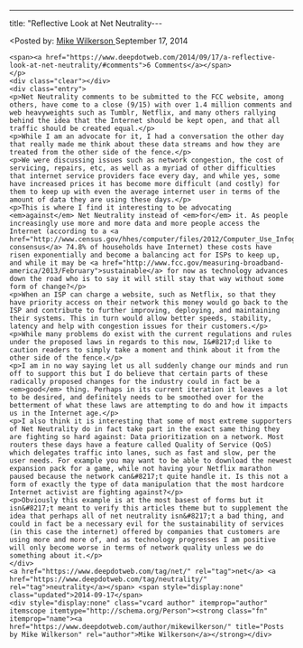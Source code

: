 ---
title: "Reflective Look at Net Neutrality---

<article class="post-listing post-7107 post type-post status-publish format-standard has-post-thumbnail hentry  tag-net tag-neutrality">
<<span>Posted by: <a href="https://www.deepdotweb.com/author/mikewilkerson/" title="">Mike Wilkerson </a></span>
    <span>September 17, 2014</span>
    
    <span><a href="https://www.deepdotweb.com/2014/09/17/a-reflective-look-at-net-neutrality/#comments">6 Comments</a></span>
    </p>
    <div class="clear"></div>
    <div class="entry">
    <p>Net Neutrality comments to be submitted to the FCC website, among others, have come to a close (9/15) with over 1.4 million comments and web heavyweights such as Tumblr, Netflix, and many others rallying behind the idea that the Internet should be kept open, and that all traffic should be created equal.</p>
    <p>While I am an advocate for it, I had a conversation the other day that really made me think about these data streams and how they are treated from the other side of the fence.</p>
    <p>We were discussing issues such as network congestion, the cost of servicing, repairs, etc, as well as a myriad of other difficulties that internet service providers face every day, and while yes, some have increased prices it has become more difficult (and costly) for them to keep up with even the average internet user in terms of the amount of data they are using these days.</p>
    <p>This is where I find it interesting to be advocating <em>against</em> Net Neutrality instead of <em>for</em> it. As people increasingly use more and more data and more people access the Internet (according to a <a href="http://www.census.gov/hhes/computer/files/2012/Computer_Use_Infographic_FINAL.pdf">2012 consensus</a> 74.8% of households have Internet) these costs have risen exponentially and become a balancing act for ISPs to keep up, and while it may be <a href="http://www.fcc.gov/measuring-broadband-america/2013/February">sustainable</a> for now as technology advances down the road who is to say it will still stay that way without some form of change?</p>
    <p>When an ISP can charge a website, such as Netflix, so that they have priority access on their network this money would go back to the ISP and contribute to further improving, deploying, and maintaining their systems. This in turn would allow better speeds, stability, latency and help with congestion issues for their customers.</p>
    <p>While many problems do exist with the current regulations and rules under the proposed laws in regards to this now, I&#8217;d like to caution readers to simply take a moment and think about it from the other side of the fence.</p>
    <p>I am in no way saying let us all suddenly change our minds and run off to support this but I do believe that certain parts of these radically proposed changes for the industry could in fact be a <em>good</em> thing. Perhaps in its current iteration it leaves a lot to be desired, and definitely needs to be smoothed over for the betterment of what these laws are attempting to do and how it impacts us in the Internet age.</p>
    <p>I also think it is interesting that some of most extreme supporters of Net Neutrality do in fact take part in the exact same thing they are fighting so hard against: Data prioritization on a network. Most routers these days have a feature called Quality of Service (QoS) which delegates traffic into lanes, such as fast and slow, per the user needs. For example you may want to be able to download the newest expansion pack for a game, while not having your Netflix marathon paused because the network can&#8217;t quite handle it. Is this not a form of exactly the type of data manipulation that the most hardcore Internet activist are fighting against?</p>
    <p>Obviously this example is at the most basest of forms but it isn&#8217;t meant to verify this articles theme but to supplement the idea that perhaps all of net neutrality isn&#8217;t a bad thing, and could in fact be a necessary evil for the sustainability of services (in this case the internet) offered by companies that customers are using more and more of, and as technology progresses I am positive will only become worse in terms of network quality unless we do something about it.</p>
    </div>
    <a href="https://www.deepdotweb.com/tag/net/" rel="tag">net</a> <a href="https://www.deepdotweb.com/tag/neutrality/" rel="tag">neutrality</a></span> <span style="display:none" class="updated">2014-09-17</span>
    <div style="display:none" class="vcard author" itemprop="author" itemscope itemtype="http://schema.org/Person"><strong class="fn" itemprop="name"><a href="https://www.deepdotweb.com/author/mikewilkerson/" title="Posts by Mike Wilkerson" rel="author">Mike Wilkerson</a></strong></div>
    
